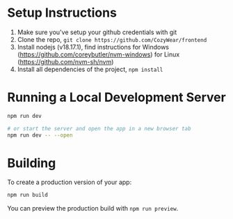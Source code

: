 # Setup Instructions

1. Make sure you've setup your github credentials with git
2. Clone the repo, `git clone https://github.com/CozyWear/frontend`
3. Install nodejs (v18.17.1), find instructions for Windows (https://github.com/coreybutler/nvm-windows) for Linux (https://github.com/nvm-sh/nvm)
4. Install all dependencies of the project, `npm install`

# Running a Local Development Server

```bash
npm run dev

# or start the server and open the app in a new browser tab
npm run dev -- --open
```

# Building

To create a production version of your app:

```bash
npm run build
```

You can preview the production build with `npm run preview`.
